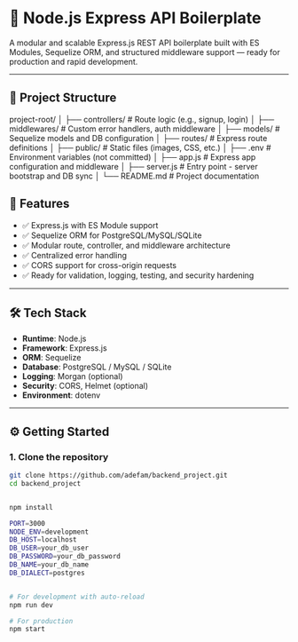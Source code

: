 # 🚀 Node.js Express API Boilerplate

A modular and scalable Express.js REST API boilerplate built with ES Modules, Sequelize ORM, and structured middleware support — ready for production and rapid development.

---

## 📂 Project Structure

project-root/
│
├── controllers/          # Route logic (e.g., signup, login)
│
├── middlewares/          # Custom error handlers, auth middleware
│
├── models/               # Sequelize models and DB configuration
│
├── routes/               # Express route definitions
│
├── public/               # Static files (images, CSS, etc.)
│
├── .env                  # Environment variables (not committed)
│
├── app.js                # Express app configuration and middleware
│
├── server.js             # Entry point - server bootstrap and DB sync
│
└── README.md             # Project documentation



## 🧰 Features

- ✅ Express.js with ES Module support
- ✅ Sequelize ORM for PostgreSQL/MySQL/SQLite
- ✅ Modular route, controller, and middleware architecture
- ✅ Centralized error handling
- ✅ CORS support for cross-origin requests
- ✅ Ready for validation, logging, testing, and security hardening

---

## 🛠️ Tech Stack

- **Runtime**: Node.js
- **Framework**: Express.js
- **ORM**: Sequelize
- **Database**: PostgreSQL / MySQL / SQLite
- **Logging**: Morgan (optional)
- **Security**: CORS, Helmet (optional)
- **Environment**: dotenv

---

## ⚙️ Getting Started

### 1. Clone the repository

```bash
git clone https://github.com/adefam/backend_project.git
cd backend_project


npm install

PORT=3000
NODE_ENV=development
DB_HOST=localhost
DB_USER=your_db_user
DB_PASSWORD=your_db_password
DB_NAME=your_db_name
DB_DIALECT=postgres


# For development with auto-reload
npm run dev

# For production
npm start
